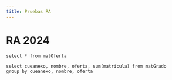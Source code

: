 ```yaml
---
title: Pruebas RA
---
```


# RA 2024

``` matricula_oferta
select * from matOferta
```

<BarChart 
    data={matricula_oferta}
    x=oferta
    y=sum
    series="sector"
    title="Matricula por oferta"
/>

``` matricula_grado
select cueanexo, nombre, oferta, sum(matricula) from matGrado
group by cueanexo, nombre, oferta
```